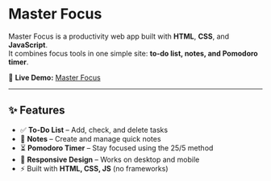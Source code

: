 # Master Focus

Master Focus is a productivity web app built with **HTML**, **CSS**, and **JavaScript**.  
It combines focus tools in one simple site: **to-do list, notes, and Pomodoro timer**.

🔗 **Live Demo:** [Master Focus]([https://wassefdabbas.github.io/MasterFocus/](https://wassefdabbas.github.io/MasterFocus/))

---

## ✨ Features
- ✅ **To-Do List** – Add, check, and delete tasks  
- 📝 **Notes** – Create and manage quick notes  
- ⏳ **Pomodoro Timer** – Stay focused using the 25/5 method  
- 📱 **Responsive Design** – Works on desktop and mobile  
- ⚡ Built with **HTML, CSS, JS** (no frameworks)  
